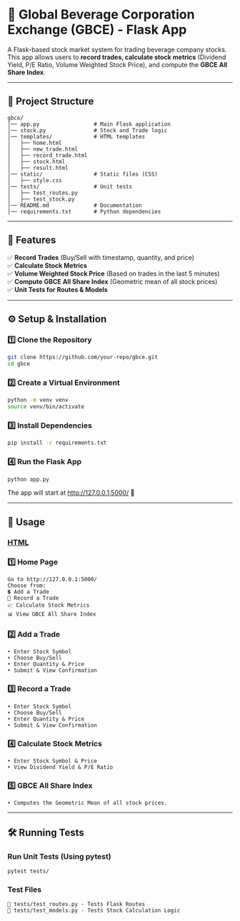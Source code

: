 # 📌 Global Beverage Corporation Exchange (GBCE) - Flask App  

A Flask-based stock market system for trading beverage company stocks. This app allows users to **record trades, calculate stock metrics** (Dividend Yield, P/E Ratio, Volume Weighted Stock Price), and compute the **GBCE All Share Index**.

---

## 📂 Project Structure
```plaintext
gbce/
│── app.py                 # Main Flask application
│── stock.py               # Stock and Trade logic
│── templates/             # HTML templates
│   ├── home.html
│   ├── new_trade.html
│   ├── record_trade.html
│   ├── stock.html
│   ├── result.html
│── static/                # Static files (CSS)
│   ├── style.css
│── tests/                 # Unit tests
│   ├── test_routes.py
│   ├── test_stock.py
│── README.md              # Documentation
│── requirements.txt       # Python dependencies

```
---

## **🚀 Features**
✅ **Record Trades** (Buy/Sell with timestamp, quantity, and price)  
✅ **Calculate Stock Metrics**  
✅ **Volume Weighted Stock Price** (Based on trades in the last 5 minutes)  
✅ **Compute GBCE All Share Index** (Geometric mean of all stock prices)  
✅ **Unit Tests for Routes & Models**  

---

## **⚙️ Setup & Installation**

### **1️⃣ Clone the Repository**
```bash
git clone https://github.com/your-repo/gbce.git
cd gbce
```
### **2️⃣ Create a Virtual Environment**
```bash
python -m venv venv
source venv/bin/activate
```

### **3️⃣ Install Dependencies**
```bash
pip install -r requirements.txt
```

### **4️⃣ Run the Flask App**
```bash
python app.py
```
The app will start at http://127.0.0.1:5000/ 🚀

---

## **📌 Usage**
### **<u>HTML</u>**
### **1️⃣ Home Page**
```plaintext
Go to http://127.0.0.1:5000/
Choose from:
💲 Add a Trade
📝 Record a Trade
📈 Calculate Stock Metrics
📊 View GBCE All Share Index
```

### **2️⃣ Add a Trade**
```plaintext
‣ Enter Stock Symbol
‣ Choose Buy/Sell
‣ Enter Quantity & Price
‣ Submit & View Confirmation
```

### **3️⃣ Record a Trade**
```plaintext
‣ Enter Stock Symbol
‣ Choose Buy/Sell
‣ Enter Quantity & Price
‣ Submit & View Confirmation
```

### **4️⃣ Calculate Stock Metrics**
```plaintext
‣ Enter Stock Symbol & Price
‣ View Dividend Yield & P/E Ratio
```

### **5️⃣ GBCE All Share Index**
```plaintext
‣ Computes the Geometric Mean of all stock prices.
```
---

## **🛠️ Running Tests**
### **Run Unit Tests (Using pytest)**
```bash
pytest tests/
```

### **Test Files**
```plaintext
📌 tests/test_routes.py - Tests Flask Routes
📌 tests/test_models.py - Tests Stock Calculation Logic
```

